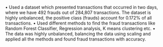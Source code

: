 •	Used a dataset which presented transactions that occurred in two days, where we have 492 frauds out of 284,807 transactions. The dataset is highly unbalanced, the positive class (frauds) account for 0.172% of all transactions.
•	Used different methods to find the fraud transactions like Random Forest Classifier, Regression analysis, K means clustering etc.
•	The data was highly unbalanced, balancing the data using scaling and applied all the methods and found fraud transactions with accuracy.
